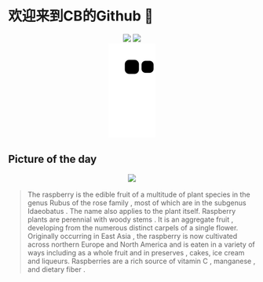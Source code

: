 
# 欢迎来到CB的Github 👋

<div align="center">
  <img height="137px" src="https://github-readme-stats.vercel.app/api?username=SuperCB&show_icons=true&theme=radical" />
  <img height="137px" src="https://github-readme-stats.vercel.app/api/top-langs/?username=SuperCB&hide_title=true&hide_border=true&layout=compact&langs_count=6&text_color=000&icon_color=fff" />
</div>


<div align="center">
    <img src="./contribution-snake/github-contribution-grid-snake.svg" />
</div>



## Picture of the day
<div align="center">
  <img width=400px src="https://upload.wikimedia.org/wikipedia/commons/thumb/a/a7/Raspberry_-_halved_%28Rubus_idaeus%29.jpg/500px-Raspberry_-_halved_%28Rubus_idaeus%29.jpg" />
</div>

>The  raspberry  is the edible fruit of a multitude of plant species in the genus  Rubus  of the  rose family , most of which are in the subgenus  Idaeobatus . The name also applies to the plant itself. Raspberry plants are  perennial  with  woody stems . It is an  aggregate fruit , developing from the numerous distinct carpels of a single flower. Originally occurring in  East Asia , the raspberry is now cultivated across northern Europe and North America and is eaten in a variety of ways including as a whole fruit and in  preserves , cakes, ice cream and liqueurs. Raspberries are a rich source of  vitamin C ,  manganese , and  dietary fiber .


